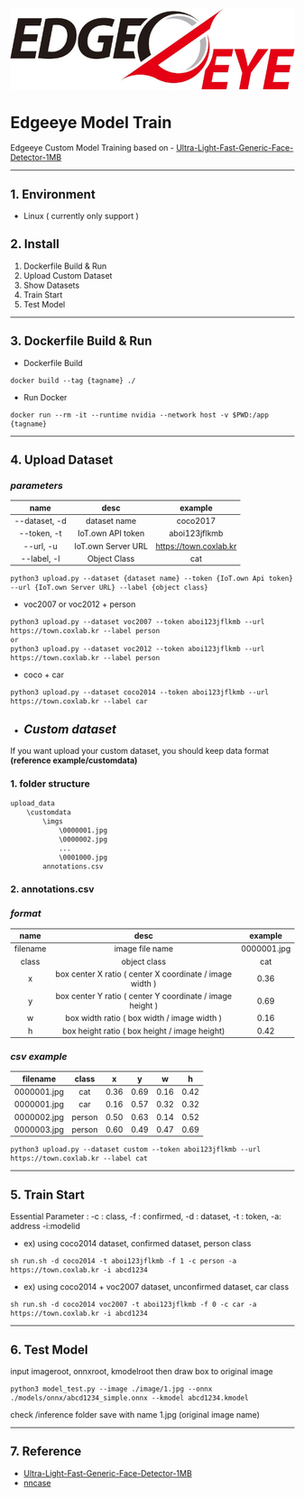 <img src="logo/edgeeye.jpg" title="EdgeEye" alt="EdgeEye"></img><br/>
# **Edgeeye Model Train**

Edgeeye Custom Model Training based on - [Ultra-Light-Fast-Generic-Face-Detector-1MB](https://github.com/Linzaer/Ultra-Light-Fast-Generic-Face-Detector-1MB]=)

---
## **1. Environment**
- Linux ( currently only support )
## **2. Install**
1. Dockerfile Build & Run
2. Upload Custom Dataset
3. Show Datasets
4. Train Start
5. Test Model
---
## **3. Dockerfile Build & Run**
- Dockerfile Build
```
docker build --tag {tagname} ./
```
- Run Docker
```
docker run --rm -it --runtime nvidia --network host -v $PWD:/app {tagname}
```
---
## **4. Upload Dataset**
### *parameters*
| name | desc | example |
|:---:|:---:|:---:|
|--dataset, -d| dataset name| coco2017 |
|--token, -t| IoT.own API token| aboi123jflkmb |
|--url, -u| IoT.own Server URL | https://town.coxlab.kr |
|--label, -l| Object Class| cat |
```
python3 upload.py --dataset {dataset name} --token {IoT.own Api token} --url {IoT.own Server URL} --label {object class}
```
- voc2007 or voc2012 + person
```
python3 upload.py --dataset voc2007 --token aboi123jflkmb --url https://town.coxlab.kr --label person
or
python3 upload.py --dataset voc2012 --token aboi123jflkmb --url https://town.coxlab.kr --label person
```
- coco + car
```
python3 upload.py --dataset coco2014 --token aboi123jflkmb --url https://town.coxlab.kr --label car

```
- ## *Custom dataset*
If you want upload your custom dataset, you should keep data format<br> **(reference example/customdata)**
### 1. folder structure
```
upload_data
    \customdata
        \imgs
            \0000001.jpg
            \0000002.jpg
            ...
            \0001000.jpg
        annotations.csv

```
### 2. annotations.csv


### *format*
|name|desc|example|
|:---:|:---:|:---:|
| filename | image file name| 0000001.jpg |
| class | object class | cat |
| x | box center X ratio ( center X coordinate / image width )| 0.36 |
| y | box center Y ratio ( center Y coordinate / image height )| 0.69 |
| w | box width ratio ( box width / image width ) | 0.16 |
| h | box height ratio ( box height / image height) | 0.42 | 
### *csv example*
| filename | class | x | y | w | h |
|:---:|:---:|:---:|:---:|:---:|:---:|
|0000001.jpg|cat|0.36|0.69|0.16|0.42|
|0000001.jpg|car|0.16|0.57|0.32|0.32|
|0000002.jpg|person|0.50|0.63|0.14|0.52|
|0000003.jpg|person|0.60|0.49|0.47|0.69|

```
python3 upload.py --dataset custom --token aboi123jflkmb --url https://town.coxlab.kr --label cat
```
---
## **5. Train Start**
Essential Parameter : -c : class, -f : confirmed, -d : dataset, -t : token, -a: address -i:modelid
- ex) using coco2014 dataset, confirmed dataset, person class
```
sh run.sh -d coco2014 -t aboi123jflkmb -f 1 -c person -a https://town.coxlab.kr -i abcd1234
```
- ex) using coco2014 + voc2007 dataset, unconfirmed dataset, car class
```
sh run.sh -d coco2014 voc2007 -t aboi123jflkmb -f 0 -c car -a https://town.coxlab.kr -i abcd1234
```
---
## **6. Test Model**
input imageroot, onnxroot, kmodelroot then draw box to original image
```
python3 model_test.py --image ./image/1.jpg --onnx ./models/onnx/abcd1234_simple.onnx --kmodel abcd1234.kmodel
```
check /inference folder save with name 1.jpg (original image name)


---
## **7. Reference**
- [Ultra-Light-Fast-Generic-Face-Detector-1MB](https://github.com/Linzaer/Ultra-Light-Fast-Generic-Face-Detector-1MB)
- [nncase](https://github.com/kendryte/nncase)
